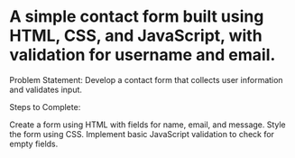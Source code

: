 # A simple contact form built using HTML, CSS, and JavaScript, with validation for username and email.

Problem Statement: Develop a contact form that collects user information and validates input.

Steps to Complete:

Create a form using HTML with fields for name, email, and message.
Style the form using CSS.
Implement basic JavaScript validation to check for empty fields.
